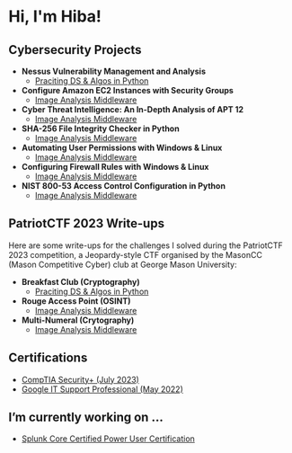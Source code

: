 <h1>Hi, I'm Hiba!</h1>

<h2>Cybersecurity Projects</h2>

- <b>Nessus Vulnerability Management and Analysis</b> 
  - [Praciting DS & Algos in Python](https://github.com/joshmadakor1/Algorithms-Practice)
- <b>Configure Amazon EC2 Instances with Security Groups</b>
  - [Image Analysis Middleware](https://github.com/joshmadakor1/4chan-Image-Analysis-Middleware-C964)
- <b>Cyber Threat Intelligence: An In-Depth Analysis of APT 12</b>
  - [Image Analysis Middleware](https://github.com/joshmadakor1/4chan-Image-Analysis-Middleware-C964)
- <b>SHA-256 File Integrity Checker in Python</b>
  - [Image Analysis Middleware](https://github.com/joshmadakor1/4chan-Image-Analysis-Middleware-C964)
- <b>Automating User Permissions with Windows & Linux</b>
  - [Image Analysis Middleware](https://github.com/joshmadakor1/4chan-Image-Analysis-Middleware-C964)
- <b>Configuring Firewall Rules with Windows & Linux</b>
  - [Image Analysis Middleware](https://github.com/joshmadakor1/4chan-Image-Analysis-Middleware-C964)
- <b>NIST 800-53 Access Control Configuration in Python</b>
  - [Image Analysis Middleware](https://github.com/joshmadakor1/4chan-Image-Analysis-Middleware-C964)

<h2>PatriotCTF 2023 Write-ups</h2>
<p>Here are some write-ups for the challenges I solved during the PatriotCTF 2023 competition, a Jeopardy-style CTF organised by the MasonCC (Mason Competitive Cyber) club at George Mason University:</p>

- <b>Breakfast Club (Cryptography)</b>
  - [Praciting DS & Algos in Python](https://github.com/joshmadakor1/Algorithms-Practice)
- <b>Rouge Access Point (OSINT)</b>
  - [Image Analysis Middleware](https://github.com/joshmadakor1/4chan-Image-Analysis-Middleware-C964)
- <b>Multi-Numeral (Crytography)</b>
  - [Image Analysis Middleware](https://github.com/joshmadakor1/4chan-Image-Analysis-Middleware-C964)

<h2>Certifications</h2>

- [CompTIA Security+ (July 2023)](https://www.credly.com/badges/d56d4ad1-9aee-4157-bb54-5c0ef0918b14/public_url)
- [Google IT Support Professional (May 2022)](https://coursera.org/share/06a1535f821a4e59c3df0db2ced95cf6)

<h2>I’m currently working on ...</h2>

- [Splunk Core Certified Power User Certification](https://www.linkedin.com/pulse/how-i-passed-splunk-core-certified-power-user-first-you-void-cissp/)

<!--

Here are some ideas to get you started:

- 🔭 I’m currently working on ...
- 🌱 I’m currently learning ...
- 👯 I’m looking to collaborate on ...
- 🤔 I’m looking for help with ...
- 💬 Ask me about ...
- 📫 How to reach me: ...
- 😄 Pronouns: ...
- ⚡ Fun fact: ...
-->
